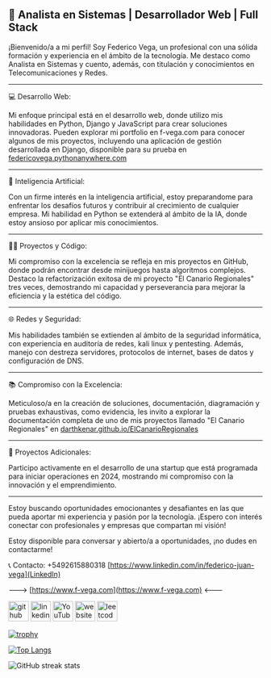 ## 🚀 Analista en Sistemas | Desarrollador Web | Full Stack

¡Bienvenido/a a mi perfil! Soy Federico Vega, un profesional con una sólida formación y experiencia en el ámbito de la tecnología. Me destaco como Analista en Sistemas y cuento, además, con titulación y conocimientos en Telecomunicaciones y Redes.

 ---
 
💻 Desarrollo Web:

Mi enfoque principal está en el desarrollo web, donde utilizo mis habilidades en Python, Django y JavaScript para crear soluciones innovadoras. Pueden explorar mi portfolio en f-vega.com para conocer algunos de mis proyectos, incluyendo una aplicación de gestión desarrollada en Django, disponible para su prueba en [federicovega.pythonanywhere.com](https://federicovega.pythonanywhere.com)

 ---
 
🧠 Inteligencia Artificial:

Con un firme interés en la inteligencia artificial, estoy preparandome para enfrentar los desafíos futuros y contribuir al crecimiento de cualquier empresa. Mi habilidad en Python se extenderá al ámbito de la IA, donde estoy ansioso por aplicar mis conocimientos.

 ---
 
👨‍💻 Proyectos y Código:

Mi compromiso con la excelencia se refleja en mis proyectos en GitHub, donde podrán encontrar desde minijuegos hasta algoritmos complejos. Destaco la refactorización exitosa de mi proyecto "El Canario Regionales" tres veces, demostrando mi capacidad y perseverancia para mejorar la eficiencia y la estética del código.

 ---

🌐 Redes y Seguridad:

Mis habilidades también se extienden al ámbito de la seguridad informática, con experiencia en auditoría de redes, kali linux y pentesting. Además, manejo con destreza servidores, protocolos de internet, bases de datos y configuración de DNS.
 
---

📚 Compromiso con la Excelencia:

Meticuloso/a en la creación de soluciones, documentación, diagramación y pruebas exhaustivas, como evidencia, les invito a explorar la documentación completa de uno de mis proyectos llamado "El Canario Regionales" en [darthkenar.github.io/ElCanarioRegionales](darthkenar.github.io/ElCanarioRegionales)

---

🔗 Proyectos Adicionales:

Participo activamente en el desarrollo de una startup que está programada para iniciar operaciones en 2024, mostrando mi compromiso con la innovación y el emprendimiento.
 
---

Estoy buscando oportunidades emocionantes y desafiantes en las que pueda aportar mi experiencia y pasión por la tecnología. ¡Espero con interés conectar con profesionales y empresas que compartan mi visión!

Estoy disponible para conversar y abierto/a a oportunidades, ¡no dudes en contactarme!


📞 Contacto:
+5492615880318
[https://www.linkedin.com/in/federico-juan-vega](LinkedIn)

---> [https://www.f-vega.com](https://www.f-vega.com) <---


[<img src='https://cdn.jsdelivr.net/npm/simple-icons@3.0.1/icons/github.svg' alt='github' height='40'>](https://github.com/DarthKenar)  [<img src='https://cdn.jsdelivr.net/npm/simple-icons@3.0.1/icons/linkedin.svg' alt='linkedin' height='40'>](https://www.linkedin.com/in/federico-juan-vega-b19775215//)  [<img src='https://cdn.jsdelivr.net/npm/simple-icons@3.0.1/icons/youtube.svg' alt='YouTube' height='40'>](https://www.youtube.com/channel/UCyXCCAQP_La8I2JtMVica9w)  [<img src='https://cdn.jsdelivr.net/npm/simple-icons@3.0.1/icons/icloud.svg' alt='website' height='40'>](http://f-vega.com/)  [<img src='https://cdn.jsdelivr.net/npm/simple-icons@3.0.1/icons/leetcode.svg' alt='leetcode' height='40'>](https://leetcode.com/DarthKenar/)  

[![trophy](https://github-profile-trophy.vercel.app/?username=DarthKenar)](https://github.com/ryo-ma/github-profile-trophy)

[![Top Langs](https://github-readme-stats.vercel.app/api/top-langs/?username=DarthKenar)](https://github.com/anuraghazra/github-readme-stats)

![GitHub streak stats](https://github-readme-streak-stats.herokuapp.com/?user=DarthKenar)  

